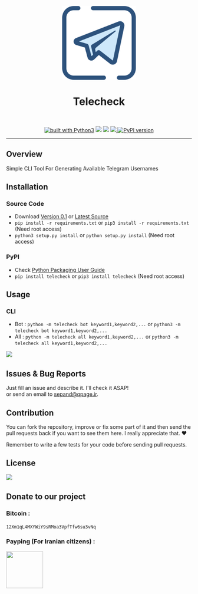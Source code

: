 <div align="center">
<img src="otherfile/telegram.png" width=200px height=200px>
<h1>Telecheck</h1>
<br/>

<a href="https://www.python.org/"><img src="https://img.shields.io/badge/built%20with-Python3-green.svg" alt="built with Python3" /></a>
<a class="badge-align" href="https://www.codacy.com/app/sepand-haghighi/telecheck?utm_source=github.com&amp;utm_medium=referral&amp;utm_content=sepandhaghighi/telecheck&amp;utm_campaign=Badge_Grade"><img src="https://api.codacy.com/project/badge/Grade/f758d0cd1c3c4f9285d0198a2f01ce62"/></a>
<a href="https://travis-ci.org/sepandhaghighi/telecheck"><img src="https://travis-ci.org/sepandhaghighi/telecheck.svg?branch=master"></a>
<a href="https://codecov.io/gh/sepandhaghighi/telecheck">
  <img src="https://codecov.io/gh/sepandhaghighi/telecheck/branch/master/graph/badge.svg" />
</a>
<a href="https://badge.fury.io/py/telecheck"><img src="https://badge.fury.io/py/telecheck.svg" alt="PyPI version" height="18"></a>

</div>
	
----------

## Overview			
Simple CLI Tool For Generating Available Telegram Usernames

## Installation		

### Source Code
- Download [Version 0.1](https://github.com/sepandhaghighi/telecheck/archive/v0.1.zip) or [Latest Source ](https://github.com/sepandhaghighi/telecheck/archive/master.zip)
- `pip install -r requirements.txt` or `pip3 install -r requirements.txt` (Need root access)
- `python3 setup.py install` or `python setup.py install` (Need root access)				

### PyPI


- Check [Python Packaging User Guide](https://packaging.python.org/installing/)     
- `pip install telecheck` or `pip3 install telecheck` (Need root access)

## Usage

### CLI			

- Bot : `python -m telecheck bot keyword1,keyword2,...` or `python3 -m telecheck bot keyword1,keyword2,...`
- All :  `python -m telecheck all keyword1,keyword2,...` or `python3 -m telecheck all keyword1,keyword2,...`

<a href="https://asciinema.org/a/152599" target="_blank"><img src="https://asciinema.org/a/152599.png" /></a>			


## Issues & Bug Reports			

Just fill an issue and describe it. I'll check it ASAP!							
or send an email to [sepand@qpage.ir](mailto:sepand@qpage.ir "sepand@qpage.ir"). 


## Contribution			

You can fork the repository, improve or fix some part of it and then send the pull requests back if you want to see them here. I really appreciate that. ❤️			

Remember to write a few tests for your code before sending pull requests. 



## License

<a href="https://github.com/sepandhaghighi/telecheck/blob/master/LICENSE"><img src="https://img.shields.io/github/license/mashape/apistatus.svg"/></a>


## Donate to our project
								
<h3>Bitcoin :</h3>					

```12Xm1qL4MXYWiY9sRMoa3VpfTfw6su3vNq```			



<h3>Payping (For Iranian citizens) :</h3>

<a href="http://www.payping.net/sepandhaghighi" target="__blank"><img src="http://www.qpage.ir/images/payping.png" height=100px width=100px></a>	
